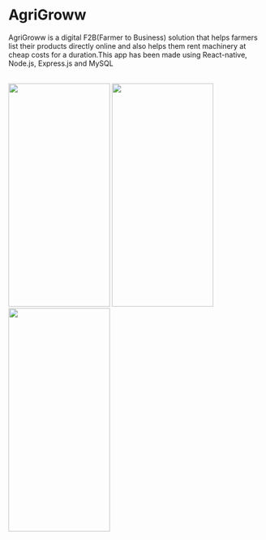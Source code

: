 # AgriGroww
AgriGroww is a digital F2B(Farmer to Business) solution that helps farmers list their products directly online and also helps them rent machinery at cheap costs for a duration.This app has been made using React-native, Node.js, Express.js and MySQL
<br> 
<br>
<div style = "display = flex; flex-direction: row; justify-content: space-around">
  <img src="https://user-images.githubusercontent.com/78634632/149671515-443a48d2-37a5-49f4-8e79-78737ec6a4e6.jpg" width="200" height="440">
  <img src="https://user-images.githubusercontent.com/78634632/149671516-611767ab-90a5-4dc6-9633-5b30449ac159.jpg" width="200" height="440">
  <img src="https://user-images.githubusercontent.com/78634632/149671517-91989f35-4d76-4506-a474-2cc6af659c93.jpg" width="200" height="440">
</div>

